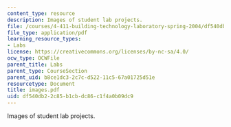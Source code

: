 ```yaml
---
content_type: resource
description: Images of student lab projects.
file: /courses/4-411-building-technology-laboratory-spring-2004/df540db22c85b1cbdc86c1f4a0b09dc9_images.pdf
file_type: application/pdf
learning_resource_types:
- Labs
license: https://creativecommons.org/licenses/by-nc-sa/4.0/
ocw_type: OCWFile
parent_title: Labs
parent_type: CourseSection
parent_uid: b8ce1dc3-2c7c-d522-11c5-67a01725d51e
resourcetype: Document
title: images.pdf
uid: df540db2-2c85-b1cb-dc86-c1f4a0b09dc9
---
```

Images of student lab projects.